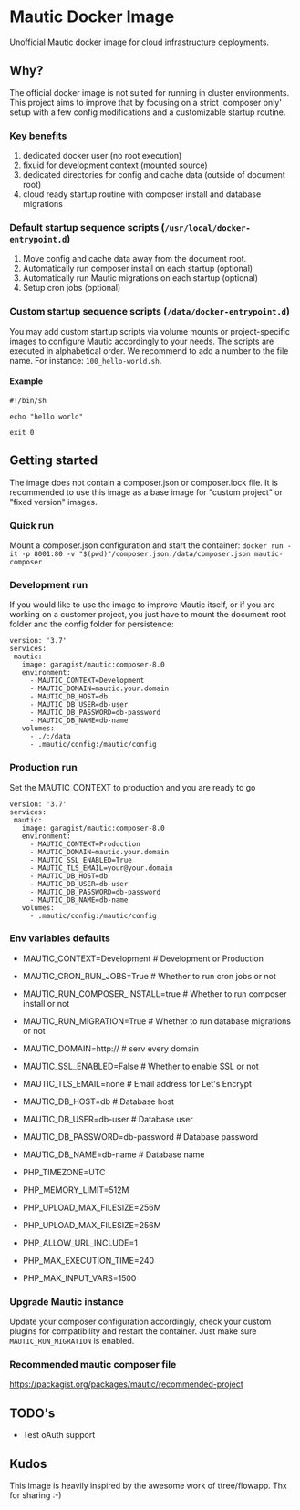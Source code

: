 # Mautic Docker Image
Unofficial Mautic docker image for cloud infrastructure deployments. 
## Why?
The official docker image is not suited for running in cluster environments. This project aims to improve that by focusing on a strict 'composer only' setup with a few config modifications and a customizable startup routine.

### Key benefits
1. dedicated docker user (no root execution)
2. fixuid for development context (mounted source)
3. dedicated directories for config and cache data (outside of document root)
4. cloud ready startup routine with composer install and database migrations

### Default startup sequence scripts (`/usr/local/docker-entrypoint.d`)
1. Move config and cache data away from the document root.
2. Automatically run composer install on each startup (optional)
3. Automatically run Mautic migrations on each startup (optional)
4. Setup cron jobs (optional)

### Custom startup sequence scripts (`/data/docker-entrypoint.d`)
You may add custom startup scripts via volume mounts or project-specific images to configure Mautic accordingly to your needs. The scripts are executed in alphabetical order. We recommend to add a number to the file name. For instance: `100_hello-world.sh`. 
#### Example
```
#!/bin/sh

echo "hello world"

exit 0
```

## Getting started
The image does not contain a composer.json or composer.lock file. It is recommended to use this image as a base image for "custom project" or "fixed version" images.
### Quick run
Mount a composer.json configuration and start the container:
```docker run -it -p 8001:80 -v "$(pwd)"/composer.json:/data/composer.json mautic-composer```
### Development run
If you would like to use the image to improve Mautic itself, or if you are working on a customer project, you just have to mount the document root folder and the config folder for persistence:
```
version: '3.7'
services:
 mautic:
   image: garagist/mautic:composer-8.0
   environment:
     - MAUTIC_CONTEXT=Development
     - MAUTIC_DOMAIN=mautic.your.domain
     - MAUTIC_DB_HOST=db
     - MAUTIC_DB_USER=db-user
     - MAUTIC_DB_PASSWORD=db-password
     - MAUTIC_DB_NAME=db-name
   volumes:
     - ./:/data
     - .mautic/config:/mautic/config
```
### Production run
Set the MAUTIC_CONTEXT to production and you are ready to go
```
version: '3.7'
services:
 mautic:
   image: garagist/mautic:composer-8.0
   environment:
     - MAUTIC_CONTEXT=Production
     - MAUTIC_DOMAIN=mautic.your.domain
     - MAUTIC_SSL_ENABLED=True
     - MAUTIC_TLS_EMAIL=your@your.domain
     - MAUTIC_DB_HOST=db
     - MAUTIC_DB_USER=db-user
     - MAUTIC_DB_PASSWORD=db-password
     - MAUTIC_DB_NAME=db-name
   volumes:
     - .mautic/config:/mautic/config
```

### Env variables defaults
- MAUTIC_CONTEXT=Development # Development or Production
- MAUTIC_CRON_RUN_JOBS=True # Whether to run cron jobs or not
- MAUTIC_RUN_COMPOSER_INSTALL=true # Whether to run composer install or not
- MAUTIC_RUN_MIGRATION=True # Whether to run database migrations or not
- MAUTIC_DOMAIN=http:// # serv every domain 
- MAUTIC_SSL_ENABLED=False # Whether to enable SSL or not
- MAUTIC_TLS_EMAIL=none # Email address for Let's Encrypt
- MAUTIC_DB_HOST=db # Database host
- MAUTIC_DB_USER=db-user # Database user
- MAUTIC_DB_PASSWORD=db-password # Database password
- MAUTIC_DB_NAME=db-name # Database name

- PHP_TIMEZONE=UTC
- PHP_MEMORY_LIMIT=512M
- PHP_UPLOAD_MAX_FILESIZE=256M
- PHP_UPLOAD_MAX_FILESIZE=256M
- PHP_ALLOW_URL_INCLUDE=1
- PHP_MAX_EXECUTION_TIME=240
- PHP_MAX_INPUT_VARS=1500

### Upgrade Mautic instance
Update your composer configuration accordingly, check your custom plugins for compatibility and restart the container. Just make sure `MAUTIC_RUN_MIGRATION` is enabled.

### Recommended mautic composer file
https://packagist.org/packages/mautic/recommended-project

## TODO's
- Test oAuth support

## Kudos
This image is heavily inspired by the awesome work of ttree/flowapp. Thx for sharing :-)
